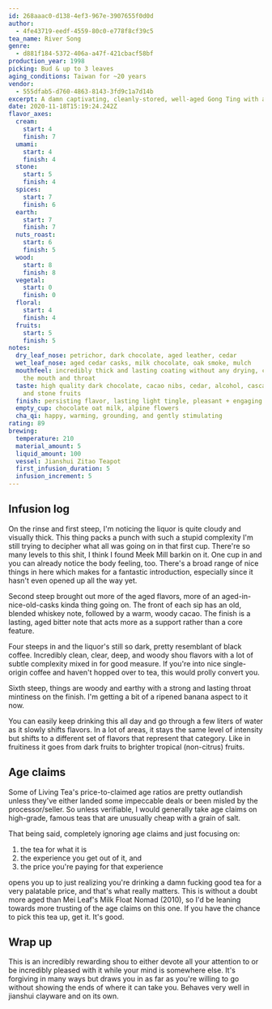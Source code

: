 ```yaml
---
id: 268aaac0-d138-4ef3-967e-3907655f0d0d
author:
  - 4fe43719-eedf-4559-80c0-e778f8cf39c5
tea_name: River Song
genre:
  - d881f184-5372-406a-a47f-421cbacf58bf
production_year: 1998
picking: Bud & up to 3 leaves
aging_conditions: Taiwan for ~20 years
vendor:
  - 555dfab5-d760-4863-8143-3fd9c1a7d14b
excerpt: A damn captivating, cleanly-stored, well-aged Gong Ting with a ton of character
date: 2020-11-18T15:19:24.242Z
flavor_axes:
  cream:
    start: 4
    finish: 7
  umami:
    start: 4
    finish: 4
  stone:
    start: 5
    finish: 4
  spices:
    start: 7
    finish: 6
  earth:
    start: 7
    finish: 7
  nuts_roast:
    start: 6
    finish: 5
  wood:
    start: 8
    finish: 8
  vegetal:
    start: 0
    finish: 0
  floral:
    start: 4
    finish: 4
  fruits:
    start: 5
    finish: 5
notes:
  dry_leaf_nose: petrichor, dark chocolate, aged leather, cedar
  wet_leaf_nose: aged cedar casks, milk chocolate, oak smoke, mulch
  mouthfeel: incredibly thick and lasting coating without any drying, cooling on
    the mouth and throat
  taste: high quality dark chocolate, cacao nibs, cedar, alcohol, cascara, dates
    and stone fruits
  finish: persisting flavor, lasting light tingle, pleasant + engaging bitterness
  empty_cup: chocolate oat milk, alpine flowers
  cha_qi: happy, warming, grounding, and gently stimulating
rating: 89
brewing:
  temperature: 210
  material_amount: 5
  liquid_amount: 100
  vessel: Jianshui Zitao Teapot
  first_infusion_duration: 5
  infusion_increment: 5
---
```

## Infusion log

On the rinse and first steep, I'm noticing the liquor is quite cloudy and visually thick. This thing packs a punch with such a stupid complexity I'm still trying to decipher what all was going on in that first cup. There're so many levels to this shit, I think I found Meek Mill barkin on it. One cup in and you can already notice the body feeling, too. There's a broad range of nice things in here which makes for a fantastic introduction, especially since it hasn't even opened up all the way yet.

Second steep brought out more of the aged flavors, more of an aged-in-nice-old-casks kinda thing going on. The front of each sip has an old, blended whiskey note, followed by a warm, woody cacao. The finish is a lasting, aged bitter note that acts more as a support rather than a core feature.

Four steeps in and the liquor's still so dark, pretty resemblant of black coffee. Incredibly clean, clear, deep, and woody shou flavors with a lot of subtle complexity mixed in for good measure. If you're into nice single-origin coffee and haven't hopped over to tea, this would prolly convert you.

Sixth steep, things are woody and earthy with a strong and lasting throat mintiness on the finish. I'm getting a bit of a ripened banana aspect to it now.

You can easily keep drinking this all day and go through a few liters of water as it slowly shifts flavors. In a lot of areas, it stays the same level of intensity but shifts to a different set of flavors that represent that category. Like in fruitiness it goes from dark fruits to brighter tropical (non-citrus) fruits.

## Age claims

Some of Living Tea's price-to-claimed age ratios are pretty outlandish unless they've either landed some impeccable deals or been misled by the processor/seller. So unless verifiable, I would generally take age claims on high-grade, famous teas that are unusually cheap with a grain of salt. 

That being said, completely ignoring age claims and just focusing on: 

1. the tea for what it is
2. the experience you get out of it, and
3. the price you're paying for that experience 

opens you up to just realizing you're drinking a damn fucking good tea for a very palatable price, and that's what really matters. This is without a doubt more aged than Mei Leaf's Milk Float Nomad (2010), so I'd be leaning towards more trusting of the age claims on this one. If you have the chance to pick this tea up, get it. It's good.

## Wrap up

This is an incredibly rewarding shou to either devote all your attention to or be incredibly pleased with it while your mind is somewhere else. It's forgiving in many ways but draws you in as far as you're willing to go without showing the ends of where it can take you. Behaves very well in jianshui clayware and on its own.